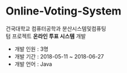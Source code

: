 # Online-Voting-System
  
건국대학교 컴퓨터공학과 분산시스템및컴퓨팅  
텀 프로젝트 **온라인 투표 시스템** 개발  
  
 - 개발 인원 : 3명  
 - 개발 기간 : 2018-05-11 ~ 2018-06-27  
 - 개발 언어 : Java  
